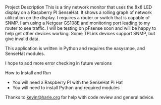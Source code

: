 Project Description
This is a tiny network monitor that uses the 8x8 LED display on a Raspberry PI SenseHat.  It shows a rolling graph of network utilization on the display.  I requires a router or switch that is capable of SNMP.  I am using a Netgear GS108E and monitoring port leading to my router to see traffic.  I will be testing on pFsense soon and will be happy to help get other devices working.  Some TPLink devices support SNMP, but give invalid data.

This application is written in Python and requires the easysmpe, and SenseHat modules.

I hope to add more error checking in future versions

How to Install and Run
- You will need a Raspberry PI with the SenseHat Pi Hat
- You will need to install Python and required modules
  

Thanks to kevin@harle.org for help with code review and general advice.

